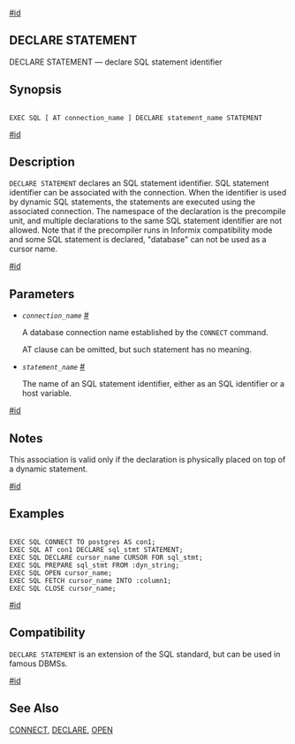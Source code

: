 [#id](#ECPG-SQL-DECLARE-STATEMENT)

## DECLARE STATEMENT

DECLARE STATEMENT — declare SQL statement identifier

## Synopsis

```

EXEC SQL [ AT connection_name ] DECLARE statement_name STATEMENT
```

[#id](#id-1.7.5.20.7.3)

## Description

`DECLARE STATEMENT` declares an SQL statement identifier. SQL statement identifier can be associated with the connection. When the identifier is used by dynamic SQL statements, the statements are executed using the associated connection. The namespace of the declaration is the precompile unit, and multiple declarations to the same SQL statement identifier are not allowed. Note that if the precompiler runs in Informix compatibility mode and some SQL statement is declared, "database" can not be used as a cursor name.

[#id](#id-1.7.5.20.7.4)

## Parameters

- _`connection_name`_ [#](#ECPG-SQL-DECLARE-STATEMENT-CONNECTION-NAME)

  A database connection name established by the `CONNECT` command.

  AT clause can be omitted, but such statement has no meaning.

* _`statement_name`_ [#](#ECPG-SQL-DECLARE-STATEMENT-STATEMENT-NAME)

  The name of an SQL statement identifier, either as an SQL identifier or a host variable.

[#id](#id-1.7.5.20.7.5)

## Notes

This association is valid only if the declaration is physically placed on top of a dynamic statement.

[#id](#id-1.7.5.20.7.6)

## Examples

```

EXEC SQL CONNECT TO postgres AS con1;
EXEC SQL AT con1 DECLARE sql_stmt STATEMENT;
EXEC SQL DECLARE cursor_name CURSOR FOR sql_stmt;
EXEC SQL PREPARE sql_stmt FROM :dyn_string;
EXEC SQL OPEN cursor_name;
EXEC SQL FETCH cursor_name INTO :column1;
EXEC SQL CLOSE cursor_name;
```

[#id](#id-1.7.5.20.7.7)

## Compatibility

`DECLARE STATEMENT` is an extension of the SQL standard, but can be used in famous DBMSs.

[#id](#id-1.7.5.20.7.8)

## See Also

[CONNECT](ecpg-sql-connect), [DECLARE](ecpg-sql-declare), [OPEN](ecpg-sql-open)
